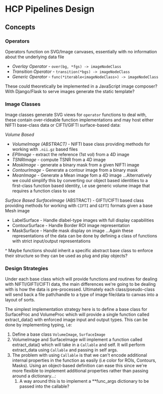 # HCP Pipelines Design

## Concepts

### Operators
Operators function on SVG/Image canvases, essentially with no information about the underlying data file

- _Overlay Operator_ - `over(bg, *fgs) -> imageNodeClass`
- _Transition Operator_ - `transition(*bgs) -> imageNodeClass`
- _Generic Operator_ - `func(*iterable<imageNodeClass>) -> imageNodeClass`

These could theoretically be implemented in a JavaScript image composer? With Django/Flask to serve images generate the static template?

### Image Classes
Image classes generate SVG views for `operator` functions to deal with, these contain over-rideable function implementations and may host either NIFTI base-class data or CIFTI/GIFTI surface-based data:

*Volume Based*
- _VolumeImage (ABSTRACT)_ - NIFTI base class providing methods for working with `.nii.gz` based files
- _EPIImage_ - extract the reference (1st vol) from a 4D image
- _TSNRImage_ - compute TSNR from a 4D image
- _MaskImage_ - generate a binary mask from a given NIFTI image
- _ContourImage_ - Generate a contour image from a binary mask
- _MeanImage_ - Generate a Mean image fom a 4D image
...Alternatively we could simplify this by converting our object based identities to a first-class function based identity, i.e use generic volume image that requires a function class to use

*Surface Based*
_SurfaceImage_ (ABSTRACT) - GIFTI/CIFTI based class providing methods for working with `CIFTI` and `GIFTI` formats given a base Mesh image
- LabelSurface - Handle dlabel-type images with full display capabilities
- ContourSurface - Handle Border ROI image representation
- MaskSurface - Handle mask display on image
...Again these representations of the data can be done by defining a class of functions with strict input/output representations

^ Maybe functions should inherit a specific abstract base class to enforce their structure so they can be used as plug and play objects?

### Design Strategies

Under each base class which will provide functions and routines for dealing with NIFTI/GIFTI/CIFTI data, the main differences we're going to be dealing with is how the data is pre-processed. Ultimately each class/pseudo-class will send back a file path/handle to a type of image file/data to canvas into a layout of sorts.

The simplest implementation strategy here is to define a base class for SurfaceProc and VolumeProc which will provide a single function called extract_data() with enforced image input and output types. This can be done by implementing typing, i.e:

1. Define a base class `VolumeImage`, `SurfaceImage`
2. VolumeImage and SurfaceImage will implement a function called extract_data() which will take in a `Callable` and self. It will perform extract_data using `Callable` and passing in self args.
3. The problem with using `Callable` is that we can't encode additional internal properties in the function as easily (i.e color for ROIs, Contours, Masks). Using an object-based definition can ease this since we're more flexible to implement additional properties rather than passing around a dictionary...:
	1. A way around this is to implement a **func_args dictionary to be passed into the callable?

